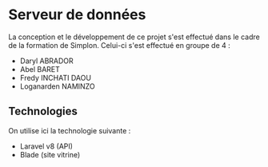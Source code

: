 # Serveur de données

La conception et le développement de ce projet s'est effectué dans le cadre de la formation de Simplon. Celui-ci s'est effectué en groupe de 4 :

- Daryl ABRADOR
- Abel BARET
- Fredy INCHATI DAOU
- Loganarden NAMINZO

## Technologies

On utilise ici la technologie suivante :

- Laravel v8 (API)
- Blade (site vitrine)